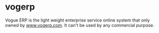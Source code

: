 # vogerp
Vogue ERP is the light weight enterprise service online system that only owned by www.vogerp.com. It can't be used by any commercial purpose. 